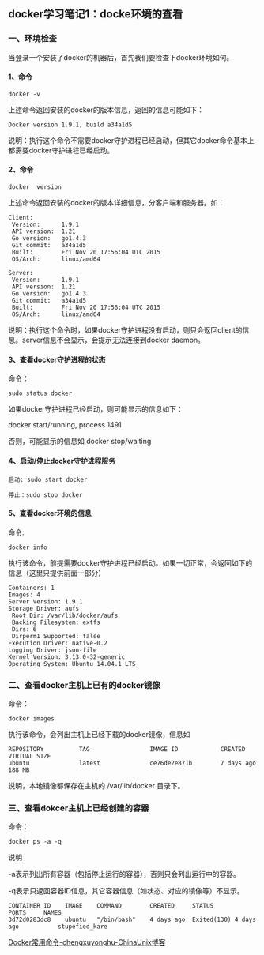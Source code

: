 ## docker学习笔记1：docke环境的查看

### 一、环境检查

当登录一个安装了docker的机器后，首先我们要检查下docker环境如何。

#### 1、命令

```
docker -v  
```

上述命令返回安装的docker的版本信息，返回的信息可能如下：

```
Docker version 1.9.1, build a34a1d5
```

说明：执行这个命令不需要docker守护进程已经启动，但其它docker命令基本上都需要docker守护进程已经启动。

#### 2、命令

```
docker  version   
```

上述命令返回安装的docker的版本详细信息，分客户端和服务器。如：

```
Client:
 Version:      1.9.1
 API version:  1.21
 Go version:   go1.4.3
 Git commit:   a34a1d5
 Built:        Fri Nov 20 17:56:04 UTC 2015
 OS/Arch:      linux/amd64

Server:
 Version:      1.9.1
 API version:  1.21
 Go version:   go1.4.3
 Git commit:   a34a1d5
 Built:        Fri Nov 20 17:56:04 UTC 2015
 OS/Arch:      linux/amd64
```

说明：执行这个命令时，如果docker守护进程没有启动，则只会返回client的信息。server信息不会显示，会提示无法连接到docker daemon。

#### 3、查看docker守护进程的状态

命令：

```
sudo status docker  
```

如果docker守护进程已经启动，则可能显示的信息如下：

docker start/running, process 1491

否则，可能显示的信息如  docker stop/waiting

#### 4、启动/停止docker守护进程服务

```
启动: sudo start docker

停止：sudo stop docker
```

#### 5、查看docker环境的信息

命令:

```shell
docker info 
```

执行该命令，前提需要docker守护进程已经启动。如果一切正常，会返回如下的信息（这里只提供前面一部分）

```
Containers: 1
Images: 4
Server Version: 1.9.1
Storage Driver: aufs
 Root Dir: /var/lib/docker/aufs
 Backing Filesystem: extfs
 Dirs: 6
 Dirperm1 Supported: false
Execution Driver: native-0.2
Logging Driver: json-file
Kernel Version: 3.13.0-32-generic
Operating System: Ubuntu 14.04.1 LTS
```

### 二、查看docker主机上已有的docker镜像

命令：

```
docker images 
```

执行该命令，会列出主机上已经下载的docker镜像，信息如

```
REPOSITORY          TAG                 IMAGE ID            CREATED             VIRTUAL SIZE
ubuntu              latest              ce76de2e871b        7 days ago          188 MB
```

说明，本地镜像都保存在主机的 /var/lib/docker 目录下。

### 三、查看dokcer主机上已经创建的容器

命令： 

```
docker ps -a -q
```

说明 

-a表示列出所有容器（包括停止运行的容器），否则只会列出运行中的容器。 

-q表示只返回容器ID信息，其它容器信息（如状态、对应的镜像等）不显示。

```
CONTAINER ID    IMAGE    COMMAND        CREATED     STATUS                    PORTS     NAMES
3d72d0283dc8    ubuntu   "/bin/bash"    4 days ago  Exited(130) 4 days ago           stupefied_kare
```



[Docker常用命令-chengxuyonghu-ChinaUnix博客](http://blog.chinaunix.net/uid-29792372-id-5758159.html)
